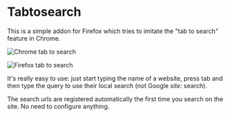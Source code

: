 # Tabtosearch

This is a simple addon for Firefox which tries to imitate the "tab to search" feature in Chrome.

![Chrome tab to search](https://github.com/gjulianm/tabtosearch/blob/master/img/ChromeTabToSearch.png "Chrome tab to search in URL bar.")

![Firefox tab to search](https://github.com/gjulianm/tabtosearch/blob/master/img/FirefoxTabToSearch.png "Firefox tab to search in URL bar with the plugin.")


It's really easy to use: just start typing the name of a website, press tab and then type the query to use their local search (not Google _site:_ search).

The search urls are registered automatically the first time you search on the site. No need to configure anything.
